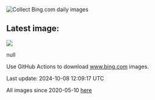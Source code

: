 ![Collect Bing.com daily images](https://github.com/counter2015/bing-daily-images/workflows/Collect%20Bing.com%20daily%20images/badge.svg)
## Latest image:
![](images/images/MototiOctopus.jpg)

null

Use GitHub Actions to download www.bing.com images.

Last update: 2024-10-08 12:09:17 UTC

All images since 2020-05-10 [here](https://github.com/counter2015/bing-daily-images/tree/master/images)
